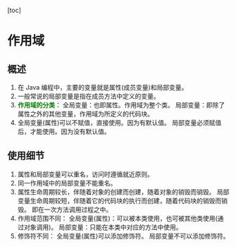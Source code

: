 [toc]

# 作用域

## 概述

1. 在 Java 编程中，主要的变量就是属性(成员变量)和局部变量。
2. 一般常说的局部变量是指在成员方法中定义的变量。
3. **<span style="color: green">作用域的分类：</span>**
    	全局变量：也即属性。作用域为整个类。
    	局部变量：即除了属性之外的其他变量，作用域为所定义的代码块。
4. 全局变量(属性)可以不赋值，直接使用。因为有默认值。
    局部变量必须赋值后，才能使用。因为没有默认值。

## 使用细节

1. 属性和局部变量可以重名，访问时遵循就近原则。
2. 同一作用域中的局部变量不能重名。
3. 属性生命周期较长，伴随着对象的创建而创建，随着对象的销毁而销毁。
    局部变量生命周期较短，伴随着它的代码块的执行而创建，随着代码块的销毁而销毁。
    即在一次方法调用过程之中。
4. 作用域范围不同：
    全局变量(属性)：可以被本类使用，也可被其他类使用(通过对象调用)。
    局部变量：只能在本类中对应的方法中使用。
5. 修饰符不同：
    全局变量(属性)可以添加修饰符。
    局部变量不可以添加修饰符。